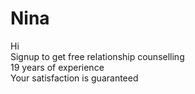 # Nina
Hi
<br>
Signup to get free relationship counselling 
<br>
19 years of experience
<br>
Your satisfaction is guaranteed
<br>
